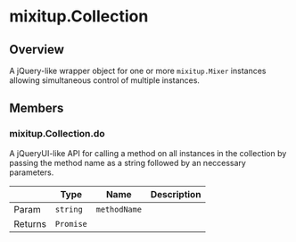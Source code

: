# mixitup.Collection

## Overview

A jQuery-like wrapper object for one or more `mixitup.Mixer` instances
allowing simultaneous control of multiple instances.

## Members

### <a id="mixitup.Collection#do">mixitup.Collection.do</a>



A jQueryUI-like API for calling a method on all instances in the collection
by passing the method name as a string followed by an neccessary parameters.

|   |Type | Name | Description
|---|--- | --- | ---
|Param   |`string` | `methodName` | 
|Returns |`Promise` | 

